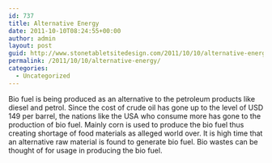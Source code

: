 ```yaml
---
id: 737
title: Alternative Energy
date: 2011-10-10T08:24:55+00:00
author: admin
layout: post
guid: http://www.stonetabletsitedesign.com/2011/10/10/alternative-energy/
permalink: /2011/10/10/alternative-energy/
categories:
  - Uncategorized
---
```

Bio fuel is being produced as an alternative to the petroleum products like diesel and petrol. Since the cost of crude oil has gone up to the level of USD 149 per barrel, the nations like the USA who consume more has gone to the production of bio fuel. Mainly corn is used to produce the bio fuel thus creating shortage of food materials as alleged world over. It is high time that an alternative raw material is found to generate bio fuel. Bio wastes can be thought of for usage in producing the bio fuel.
